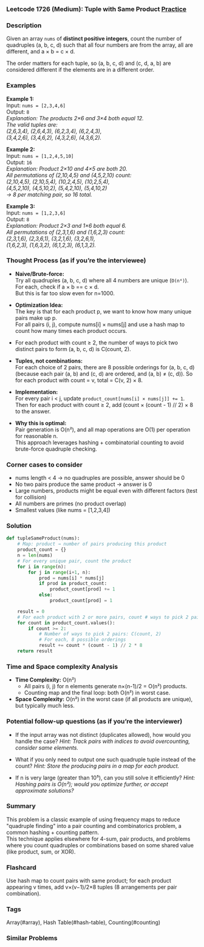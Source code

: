 ### Leetcode 1726 (Medium): Tuple with Same Product [Practice](https://leetcode.com/problems/tuple-with-same-product)

### Description  
Given an array `nums` of **distinct positive integers**, count the number of quadruples (a, b, c, d) such that all four numbers are from the array, all are different, and a × b = c × d.  

The order matters for each tuple, so (a, b, c, d) and (c, d, a, b) are considered different if the elements are in a different order.

### Examples  

**Example 1:**  
Input: `nums = [2,3,4,6]`  
Output: `8`  
*Explanation: The products 2×6 and 3×4 both equal 12.  
The valid tuples are:  
(2,6,3,4), (2,6,4,3), (6,2,3,4), (6,2,4,3),  
(3,4,2,6), (3,4,6,2), (4,3,2,6), (4,3,6,2).*

**Example 2:**  
Input: `nums = [1,2,4,5,10]`  
Output: `16`  
*Explanation: Product 2×10 and 4×5 are both 20.  
All permutations of (2,10,4,5) and (4,5,2,10) count:  
(2,10,4,5), (2,10,5,4), (10,2,4,5), (10,2,5,4),  
(4,5,2,10), (4,5,10,2), (5,4,2,10), (5,4,10,2)  
→ 8 per matching pair, so 16 total.*

**Example 3:**  
Input: `nums = [1,2,3,6]`  
Output: `8`  
*Explanation: Product 2×3 and 1×6 both equal 6.  
All permutations of (2,3,1,6) and (1,6,2,3) count:  
(2,3,1,6), (2,3,6,1), (3,2,1,6), (3,2,6,1),  
(1,6,2,3), (1,6,3,2), (6,1,2,3), (6,1,3,2).*

### Thought Process (as if you’re the interviewee)  
- **Naive/Brute-force:**  
  Try all quadruples (a, b, c, d) where all 4 numbers are unique (`O(n⁴)`). For each, check if a × b == c × d.  
  But this is far too slow even for n=1000.

- **Optimization Idea:**  
  The key is that for each product p, we want to know how many unique pairs make up p.  
  For all pairs (i, j), compute nums[i] × nums[j] and use a hash map to count how many times each product occurs.

- For each product with count ≥ 2, the number of ways to pick two distinct pairs to form (a, b, c, d) is C(count, 2).

- **Tuples, not combinations:**  
  For each choice of 2 pairs, there are 8 possible orderings for (a, b, c, d) (because each pair (a, b) and (c, d) are ordered, and (a, b) ≠ (c, d)). So for each product with count = v, total = C(v, 2) × 8.

- **Implementation:**  
  For every pair i < j, update `product_count[nums[i] × nums[j]] += 1`.  
  Then for each product with count ≥ 2, add (count × (count - 1) // 2) × 8 to the answer.

- **Why this is optimal:**  
  Pair generation is O(n²), and all map operations are O(1) per operation for reasonable n.  
  This approach leverages hashing + combinatorial counting to avoid brute-force quadruple checking.

### Corner cases to consider  
- nums length < 4 → no quadruples are possible, answer should be 0
- No two pairs produce the same product → answer is 0
- Large numbers, products might be equal even with different factors (test for collision)
- All numbers are primes (no product overlap)
- Smallest values (like nums = [1,2,3,4])

### Solution

```python
def tupleSameProduct(nums):
    # Map: product → number of pairs producing this product
    product_count = {}
    n = len(nums)
    # For every unique pair, count the product
    for i in range(n):
        for j in range(i+1, n):
            prod = nums[i] * nums[j]
            if prod in product_count:
                product_count[prod] += 1
            else:
                product_count[prod] = 1

    result = 0
    # For each product with 2 or more pairs, count # ways to pick 2 pairs
    for count in product_count.values():
        if count >= 2:
            # Number of ways to pick 2 pairs: C(count, 2)
            # For each, 8 possible orderings
            result += count * (count - 1) // 2 * 8
    return result
```

### Time and Space complexity Analysis  

- **Time Complexity:** O(n²)  
  - All pairs (i, j) for n elements generate n×(n-1)/2 = O(n²) products.
  - Counting map and the final loop: both O(n²) in worst case.
- **Space Complexity:** O(n²) in the worst case (if all products are unique), but typically much less.

### Potential follow-up questions (as if you’re the interviewer)  

- If the input array was not distinct (duplicates allowed), how would you handle the case?
  *Hint: Track pairs with indices to avoid overcounting, consider same elements.*

- What if you only need to output one such quadruple tuple instead of the count?
  *Hint: Store the producing pairs in a map for each product.*

- If n is very large (greater than 10⁵), can you still solve it efficiently?
  *Hint: Hashing pairs is O(n²); would you optimize further, or accept approximate solutions?*

### Summary
This problem is a classic example of using frequency maps to reduce "quadruple finding" into a pair counting and combinatorics problem, a common hashing + counting pattern.  
This technique applies elsewhere for 4-sum, pair products, and problems where you count quadruples or combinations based on some shared value (like product, sum, or XOR).


### Flashcard
Use hash map to count pairs with same product; for each product appearing v times, add v×(v−1)/2×8 tuples (8 arrangements per pair combination).

### Tags
Array(#array), Hash Table(#hash-table), Counting(#counting)

### Similar Problems
